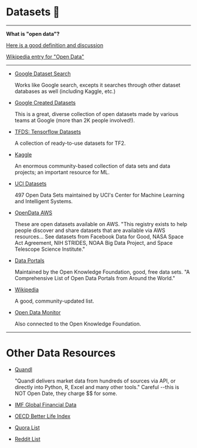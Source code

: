 # Datasets :rocket:

---

**What is "open data"?** 

[Here is a good definition and discussion](https://opendatahandbook.org/guide/en/what-is-open-data/)

[Wikipedia entry for "Open Data"](https://en.wikipedia.org/wiki/Open_data)

---

- [Google Dataset Search](https://datasetsearch.research.google.com/)
  
   Works like Google search, excepts it searches through other dataset databases as well (including Kaggle, etc.)
   
- [Google Created Datasets](https://research.google/tools/datasets/)
  
   This is a great, diverse collection of open datasets made by various teams at Google (more than 2K people involved!).

- [TFDS: Tensorflow Datasets](https://www.tensorflow.org/datasets/catalog/overview)
  
   A collection of ready-to-use datasets for TF2.     

- [Kaggle](https://www.kaggle.com/)
  
   An enormous community-based collection of data sets and data projects; an important resource for ML.

- [UCI Datasets](https://archive.ics.uci.edu/ml/datasets.php)
  
   497 Open Data Sets maintained by UCI's Center for Machine Learning and Intelligent Systems.

- [OpenData AWS](https://registry.opendata.aws/)
  
   These are open datasets available on AWS.  "This registry exists to help people discover and share datasets that are available via AWS resources... See datasets from Facebook Data for Good, NASA Space Act Agreement, NIH STRIDES, NOAA Big Data Project, and Space Telescope Science Institute."

- [Data Portals](http://dataportals.org/)
  
   Maintained by the Open Knowledge Foundation, good, free data sets. "A Comprehensive List of Open Data Portals from Around the World."

- [Wikipedia](https://en.wikipedia.org/wiki/List_of_datasets_for_machine-learning_research)
  
   A good, community-updated list.

- [Open Data Monitor](https://opendatamonitor.eu/frontend/web/index.php)
  
   Also connected to the Open Knowledge Foundation.
   
---

# Other Data Resources

- [Quandl](https://www.quandl.com/)
  
   "Quandl delivers market data from hundreds of sources via API, or directly into Python, R, Excel and many other tools." Careful --this is NOT Open Date, they charge $$ for some.

- [IMF Global Financial Data](https://www.imf.org/external/pubs/ft/weo/2016/01/weodata/download.aspx)

- [OECD Better Life Index](https://stats.oecd.org/Index.aspx?DataSetCode=BLI)

- [Quora List](https://www.quora.com/Where-can-I-find-large-datasets-open-to-the-public)

- [Reddit List](https://www.reddit.com/r/datasets/)
